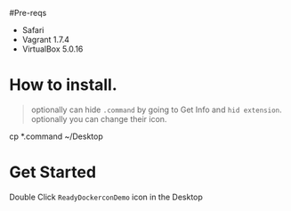 
#Pre-reqs

- Safari
- Vagrant 1.7.4
- VirtualBox 5.0.16

# How to install.

> optionally can hide `.command` by going to Get Info and `hid extension`.
> optionally you can change their icon.

cp *.command ~/Desktop

# Get Started

Double Click `ReadyDockerconDemo` icon in the Desktop
